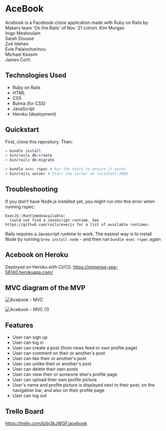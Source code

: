# AceBook

Acebook is a Facebook-clone application made with Ruby on Rails by Makers team 'On the Rails' of Nov '21 cohort.
Kim Morgan\
Inigo Meshoulam\
Sarah Dousse\
Zoë Idehen\
Evie Palaiochorinou\
Michael Kassim\
James Cort\

## Technologies Used

- Ruby on Rails
- HTML
- CSS
- Bulma (for CSS)
- JavaScript
- Heroku (deployment)

## Quickstart

First, clone this repository. Then:

```bash
> bundle install
> bin/rails db:create
> bin/rails db:migrate

> bundle exec rspec # Run the tests to ensure it works
> bin/rails server # Start the server at localhost:3000
```

## Troubleshooting

If you don't have Node.js installed yet, you might run into this error when running rspec:

```
ExecJS::RuntimeUnavailable:
  Could not find a JavaScript runtime. See https://github.com/rails/execjs for a list of available runtimes.
 ```

Rails requires a Javascript runtime to work. The easiest way is to install Node by running `brew install node` - and then run `bundle exec rspec` again

## Acebook on Heroku
Deployed on Heroku with CI/CD.
https://immense-sea-58140.herokuapp.com/

## MVC diagram of the MVP
![Acebook - MVC](https://user-images.githubusercontent.com/44344660/151557855-64085525-0375-40fc-87c1-28f4595e7455.jpg)

![Acebook - MVC (1)](https://user-images.githubusercontent.com/44344660/151558005-60144c1d-5166-4c18-a3d5-24a8be0d6fde.jpg)

## Features

- User can sign up
- User can log in
- User can create a post (from news feed or own profile page)
- User can comment on their or another's post
- User can like their or another's post
- User can unlike their or another's post
- User can delete their own posts
- User can view their or someone else's profile page
- User can upload their own profile picture
- User's name and profile picture is displayed next to their post, on the navigation bar, and also on their profile page
- User can log out

## Trello Board
https://trello.com/b/bj3kJWGF/acebook
